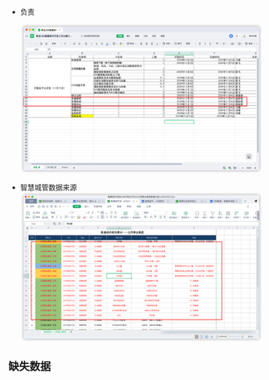 - 负责

  ![image-20201102180152927](https://raw.githubusercontent.com/wojiaofengzhongzhuifeng/iamge-host-2/master/image-20201102180152927.png)

- 智慧城管数据来源
  ![image-20201102163108342](https://raw.githubusercontent.com/wojiaofengzhongzhuifeng/iamge-host-2/master/image-20201102163108342.png)



## 缺失数据

